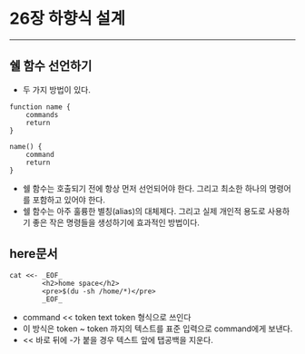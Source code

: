 # 26장 하향식 설계
***

## 쉘 함수 선언하기

* 두 가지 방법이 있다.
```
function name {
    commands
    return
}

name() {
    command
    return
}
```

* 쉘 함수는 호출되기 전에 항상 먼저 선언되어야 한다. 그리고 최소한 하나의 명령어를 포함하고 있어야 한다.
* 쉘 함수는 아주 훌륭한 별칭(alias)의 대체제다. 그리고 실제 개인적 용도로 사용하기 좋은 작은 명령들을 생성하기에
효과적인 방법이다.
## here문서

```
cat <<- _EOF_
		<h2>home space</h2>
		<pre>$(du -sh /home/*)</pre>
		_EOF_
```
* command << token
text 
token
형식으로 쓰인다
* 이 방식은 token ~ token 까지의 텍스트를 표준 입력으로 command에게 보낸다.
* << 바로 뒤에 -가 붙을 경우 텍스트 앞에 탭공백을 지운다.